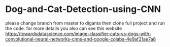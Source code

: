 # Dog-and-Cat-Detection-using-CNN
please change branch from master to diganta then clone full project and run the code. for more details you also can see this website
https://towardsdatascience.com/image-classifier-cats-vs-dogs-with-convolutional-neural-networks-cnns-and-google-colabs-4e9af21ae7a8
